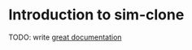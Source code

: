 # Introduction to sim-clone

TODO: write [great documentation](http://jacobian.org/writing/great-documentation/what-to-write/)
